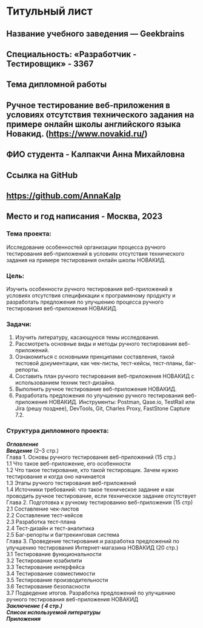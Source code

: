 # Титульный лист


## Название учебного заведения — Geekbrains

## Специальность: «Разработчик - Тестировщик» - 3367

## Тема дипломной работы

## Ручное тестирование веб-приложения в условиях отсутствия технического задания на примере онлайн школы английского языка Новакид. (https://www.novakid.ru/)

## ФИО студента - Калпакчи Анна Михайловна

## Ссылка на GitHub
## https://github.com/AnnaKalp

## Место и год написания - Москва, 2023
### Тема проекта: 
Исследование особенностей организации процесса ручного тестирования веб-приложений в условиях отсутствия технического задания на примере тестирования онлайн школы НОВАКИД.
### Цель:
Изучить особенности ручного тестирования веб-приложений в условиях отсутствия спецификации к программному продукту и разработать предложения по улучшению процесса ручного тестирования веб-приложения НОВАКИД.
### Задачи:
1.	Изучить литературу, касающуюся темы исследования.
2.	Рассмотреть основные виды и методы ручного тестирования веб-приложений.
3.	Ознакомиться с основными принципами составления, такой тестовой документации, как чек-листы, тест-кейсы, тест-планы, баг-репорты.
4.	Составить план ручного тестирования веб-приложения НОВАКИД с использованием техник тест-дизайна.
5.	Выполнить ручное тестирование веб-приложения НОВАКИД.
6.	Разработать предложения по улучшению ручного тестирования веб-приложения НОВАКИД.
Инструменты: Postman, Qase.io, TestRail или Jira (решу позднее), DevTools, Git, Charles Proxy, FastStone Capture 7.2.
### Структура дипломного проекта:
***Оглавление***  
***Введение*** (2–3 стр.)  
Глава 1. Основы ручного тестирования веб-приложений (15 стр.)  
1.1 Что такое веб-приложение, его особенности  
1.2 Что такое тестирование, кто такой тестировщик. Зачем нужно тестирование и когда оно начинается  
1.3 Этапы ручного тестирования веб-приложений  
1.4 Источники требований: что такое техническое задание и как проводить ручное тестирование, если техническое задание отсутствует  
Глава 2. Подготовка к ручному тестированию веб-приложения (15 стр)  
2.1 Составление чек-листов  
2.2 Составление тест-кейсов  
2.3 Разработка тест-плана  
2.4 Тест-дизайн и тест-аналитика  
2.5 Баг-репорты и багтрекинговая система  
Глава 3. Проведение тестирования и разработка предложений по улучшению тестирования Интернет-магазина НОВАКИД (20 стр.)  
3.1 Тестирование функциональности  
3.2 Тестирование юзабилити  
3.3 Тестирование интерфейса  
3.4 Тестирование совместимости  
3.5 Тестирование производительности  
3.6 Тестирование безопасности  
3.7 Подведение итогов. Разработка предложений по улучшению ручного тестирования веб-приложения НОВАКИД  
***Заключение ( 4 стр.)***  
***Список используемой литературы***  
***Приложения***  


